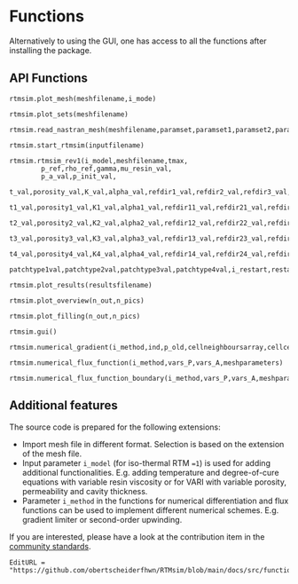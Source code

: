 # Functions
Alternatively to using the GUI, one has access to all the functions after installing the package.


## API Functions
```@docs
rtmsim.plot_mesh(meshfilename,i_mode)
```

```@docs
rtmsim.plot_sets(meshfilename)
```

```@docs
rtmsim.read_nastran_mesh(meshfilename,paramset,paramset1,paramset2,paramset3,paramset4,patchtype1val,patchtype2val,patchtype3val,patchtype4val,i_interactive,r_p)
```

```@docs
rtmsim.start_rtmsim(inputfilename)
```

```@docs
rtmsim.rtmsim_rev1(i_model,meshfilename,tmax,
        p_ref,rho_ref,gamma,mu_resin_val,
        p_a_val,p_init_val,
        t_val,porosity_val,K_val,alpha_val,refdir1_val,refdir2_val,refdir3_val,
        t1_val,porosity1_val,K1_val,alpha1_val,refdir11_val,refdir21_val,refdir31_val,
        t2_val,porosity2_val,K2_val,alpha2_val,refdir12_val,refdir22_val,refdir32_val,
        t3_val,porosity3_val,K3_val,alpha3_val,refdir13_val,refdir23_val,refdir33_val,
        t4_val,porosity4_val,K4_val,alpha4_val,refdir14_val,refdir24_val,refdir34_val,
        patchtype1val,patchtype2val,patchtype3val,patchtype4val,i_restart,restartfilename,i_interactive,r_p,n_pics)
```


```@docs
rtmsim.plot_results(resultsfilename)
```

```@docs
rtmsim.plot_overview(n_out,n_pics)
```

```@docs
rtmsim.plot_filling(n_out,n_pics)
```

```@docs
rtmsim.gui()
```

```@docs
rtmsim.numerical_gradient(i_method,ind,p_old,cellneighboursarray,cellcentertocellcenterx,cellcentertocellcentery)
```

```@docs
rtmsim.numerical_flux_function(i_method,vars_P,vars_A,meshparameters)
```

```@docs
rtmsim.numerical_flux_function_boundary(i_method,vars_P,vars_A,meshparameters,n_dot_u)
```



## Additional features

The source code is prepared for the following extensions:
- Import mesh file in different format. Selection is based on the extension of the mesh file.
- Input parameter `i_model` (for iso-thermal RTM `=1`) is used for adding additional functionalities. E.g. adding temperature and degree-of-cure equations with variable resin viscosity or for VARI with variable porosity, permeability and cavity thickness.
- Parameter `i_method` in the functions for numerical differentiation and flux functions can be used to implement different numerical schemes. E.g. gradient limiter or second-order upwinding.

If you are interested, please have a look at the contribution item in the [community standards](https://github.com/obertscheiderfhwn/RTMsim/community).





```@meta
EditURL = "https://github.com/obertscheiderfhwn/RTMsim/blob/main/docs/src/functions.md"
```